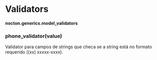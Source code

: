 # Validators
#### nocton.generics.model_validators

### **phone_validator(value)**

Validator para campos de strings que checa se a string está no formato requerido ((xx) xxxxx-xxxx).